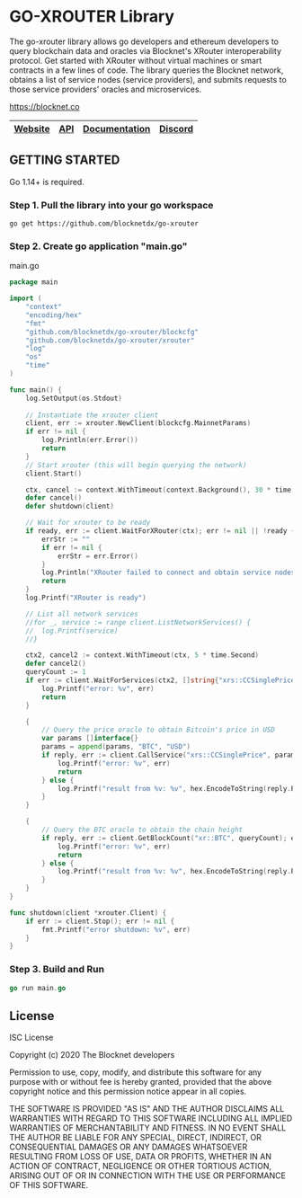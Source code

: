 GO-XROUTER Library
=====================================

The go-xrouter library allows go developers and ethereum developers to query blockchain data and oracles via Blocknet's XRouter interoperability protocol. Get started with XRouter without virtual machines or smart contracts in a few lines of code. The library queries the Blocknet network, obtains a list of service nodes (service providers), and submits requests to those service providers' oracles and microservices.

https://blocknet.co

[Website](https://blocknet.co) | [API](https://api.blocknet.co) | [Documentation](https://docs.blocknet.co) | [Discord](https://discord.gg/2e6s7H8)
-------------|-------------|-------------|-------------

GETTING STARTED
---------------

Go 1.14+ is required.

### Step 1. Pull the library into your go workspace

```
go get https://github.com/blocknetdx/go-xrouter
```

### Step 2. Create go application "main.go"

main.go

```go
package main

import (
	"context"
	"encoding/hex"
	"fmt"
	"github.com/blocknetdx/go-xrouter/blockcfg"
	"github.com/blocknetdx/go-xrouter/xrouter"
	"log"
	"os"
	"time"
)

func main() {
	log.SetOutput(os.Stdout)
    
    // Instantiate the xrouter client
    client, err := xrouter.NewClient(blockcfg.MainnetParams)
    if err != nil {
        log.Println(err.Error())
        return
    }
    // Start xrouter (this will begin querying the network)
    client.Start()

    ctx, cancel := context.WithTimeout(context.Background(), 30 * time.Second)
    defer cancel()
    defer shutdown(client)

    // Wait for xrouter to be ready
    if ready, err := client.WaitForXRouter(ctx); err != nil || !ready {
        errStr := ""
        if err != nil {
            errStr = err.Error()
        }
        log.Println("XRouter failed to connect and obtain service nodes", errStr)
        return
    }
    log.Printf("XRouter is ready")

    // List all network services
    //for _, service := range client.ListNetworkServices() {
    //	log.Printf(service)
    //}

    ctx2, cancel2 := context.WithTimeout(ctx, 5 * time.Second)
    defer cancel2()
    queryCount := 1
    if err := client.WaitForServices(ctx2, []string{"xrs::CCSinglePrice","xr::BTC"}, queryCount); err != nil {
        log.Printf("error: %v", err)
        return
    }

    {
        // Query the price oracle to obtain Bitcoin's price in USD
        var params []interface{}
        params = append(params, "BTC", "USD")
        if reply, err := client.CallService("xrs::CCSinglePrice", params, queryCount); err != nil {
            log.Printf("error: %v", err)
            return
        } else {
            log.Printf("result from %v: %v", hex.EncodeToString(reply.Pubkey), string(reply.Reply))
        }
    }

    {
        // Query the BTC oracle to obtain the chain height
        if reply, err := client.GetBlockCount("xr::BTC", queryCount); err != nil {
            log.Printf("error: %v", err)
            return
        } else {
            log.Printf("result from %v: %v", hex.EncodeToString(reply.Pubkey), string(reply.Reply))
        }
    }
}

func shutdown(client *xrouter.Client) {
	if err := client.Stop(); err != nil {
		fmt.Printf("error shutdown: %v", err)
	}
}
```

### Step 3. Build and Run

```go
go run main.go
```

License
-------

ISC License

Copyright (c) 2020 The Blocknet developers

Permission to use, copy, modify, and distribute this software for any
purpose with or without fee is hereby granted, provided that the above
copyright notice and this permission notice appear in all copies.

THE SOFTWARE IS PROVIDED "AS IS" AND THE AUTHOR DISCLAIMS ALL WARRANTIES
WITH REGARD TO THIS SOFTWARE INCLUDING ALL IMPLIED WARRANTIES OF
MERCHANTABILITY AND FITNESS. IN NO EVENT SHALL THE AUTHOR BE LIABLE FOR
ANY SPECIAL, DIRECT, INDIRECT, OR CONSEQUENTIAL DAMAGES OR ANY DAMAGES
WHATSOEVER RESULTING FROM LOSS OF USE, DATA OR PROFITS, WHETHER IN AN
ACTION OF CONTRACT, NEGLIGENCE OR OTHER TORTIOUS ACTION, ARISING OUT OF
OR IN CONNECTION WITH THE USE OR PERFORMANCE OF THIS SOFTWARE.